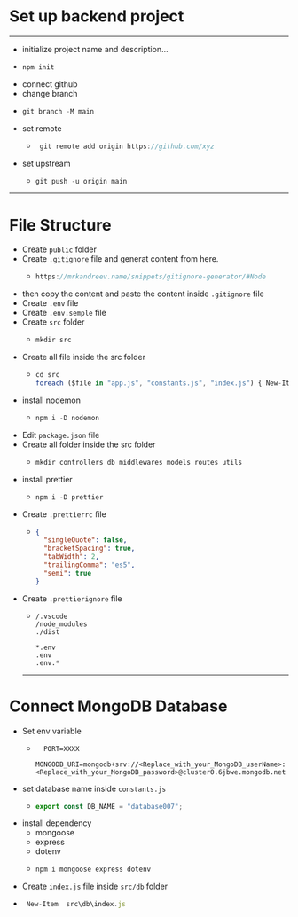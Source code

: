 # Set up backend project
---
- initialize project name and description...
 - ```javascript
   npm init
   ```
- connect github
- change branch
 - ```javascript
   git branch -M main
   ```
- set remote
  - ```javascript
     git remote add origin https://github.com/xyz
    ```
- set upstream
  - ```javascript
    git push -u origin main
    ```
---
# File Structure
- Create `public` folder
- Create `.gitignore` file and generat content from here. 
  - ```javascript
    https://mrkandreev.name/snippets/gitignore-generator/#Node
    ```
- then copy the content and paste the content inside `.gitignore` file 
- Create `.env` file
- Create `.env.semple` file
- Create `src` folder
  - ```javascript
    mkdir src
    ```
- Create all file inside the src folder
  - ```javascript
    cd src
    foreach ($file in "app.js", "constants.js", "index.js") { New-Item $file -ItemType File }
    ```
- install nodemon
  - ```javascript
    npm i -D nodemon
    ```
- Edit `package.json` file
- Create all folder inside the src folder
  - ```javascript
    mkdir controllers db middlewares models routes utils
    ```
- install prettier
  - ```javascript
    npm i -D prettier
    ```
- Create `.prettierrc` file
  - ```json
    {
      "singleQuote": false,
      "bracketSpacing": true,
      "tabWidth": 2,
      "trailingComma": "es5",
      "semi": true
    }
    ```
- Create `.prettierignore` file
  - ```
    /.vscode
    /node_modules
    ./dist
  
    *.env
    .env
    .env.*
    ```
  ---
# Connect MongoDB Database
- Set env variable
  - ```env
      PORT=XXXX
      MONGODB_URI=mongodb+srv://<Replace_with_your_MongoDB_userName>:<Replace_with_your_MongoDB_password>@cluster0.6jbwe.mongodb.net
      ```
- set database name inside `constants.js`
  - ```javascript
    export const DB_NAME = "database007";  
    ```
- install dependency 
  - mongoose 
  - express 
  - dotenv 
  - ```javascript
    npm i mongoose express dotenv
    ```
- Create `index.js` file inside `src/db` folder
 -  ```javascript 
     New-Item  src\db\index.js  
     ```








  ```javascript
  
  ```
  

